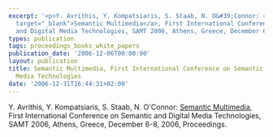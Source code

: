 ```yaml
---
excerpt: '<p>Y. Avrithis, Y. Kompatsiaris, S. Staab, N. O&#39;Connor: <a href="http://www.springeronline.com/3-540-49335-2"
  target="_blank">Semantic Multimedia</a>, First International Conference on Semantic
  and Digital Media Technologies, SAMT 2006, Athens, Greece, December 6-8, 2006, Proceedings.</p>'
types: publication
tags: proceedings_books_white_papers
publication_date: '2006-12-06T00:00:00'
layout: publication
title: Semantic Multimedia, First International Conference on Semantic and Digital
  Media Technologies
date: '2006-12-31T16:44:31+02:00'
---
```

<p>Y. Avrithis, Y. Kompatsiaris, S. Staab, N. O&#39;Connor: <a href="http://www.springeronline.com/3-540-49335-2" target="_blank">Semantic Multimedia</a>, First International Conference on Semantic and Digital Media Technologies, SAMT 2006, Athens, Greece, December 6-8, 2006, Proceedings.</p>
